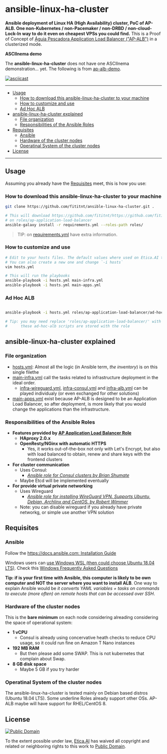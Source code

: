 # ansible-linux-ha-cluster
**Ansible deployment of Linux HA (High Availability) cluster, PoC of AP-ALB.
One non-Kubernetes / non-Pacemaker / non-DRBD / non-cloud-Lock-In way to do it
even on cheapest VPSs you could find.** This is a Proof of Concept of
[Águia Pescadora Application Load Balancer ("AP-ALB")](https://github.com/fititnt/ap-application-load-balancer)
in a clusterized mode.

**ASCIInema demo**

<!--
Demo:

    asciinema rec ap-alb-demo-004 --idle-time-limit 5 --title "ap-alb-demo (AP-ALB v0.6.4-beta)"

    cat hosts && sleep 4 && cat main.yml && sleep 4 && cat apps-server.yml && sleep 4 && cat db-server.yml && sleep 4 && cat group_vars/all.yml && sleep 6 && cat group_vars/apps_servers.yml && sleep 6 && cat group_vars/apps_servers.yml

    ansible-playbook -i hosts main.yml


Em caso de falha:
    ansible-playbook -i hosts main.yml --start-at-task="ALB/UFW clusterfuck-pre-check.yml"
    ansible-playbook -i hosts main.yml --start-at-task="Configure the kernel to keep connections alive when enabling the firewall"

Debug

    ansible-playbook ad-hoc/info/show-ufw-status.yml -i hosts.yml

-->

The **ansible-linux-ha-cluster** does not have one ASCIInema demonstration... yet.
The following is from [ap-alb-demo](https://github.com/fititnt/ap-alb-demo).

[![asciicast](https://asciinema.org/a/281411.svg)](https://asciinema.org/a/281411)

---

<!-- TOC depthFrom:2 -->

- [Usage](#usage)
    - [How to download this ansible-linux-ha-cluster to your machine](#how-to-download-this-ansible-linux-ha-cluster-to-your-machine)
    - [How to customize and use](#how-to-customize-and-use)
    - [Ad Hoc ALB](#ad-hoc-alb)
- [ansible-linux-ha-cluster explained](#ansible-linux-ha-cluster-explained)
    - [File organization](#file-organization)
    - [Responsibilities of the Ansible Roles](#responsibilities-of-the-ansible-roles)
- [Requisites](#requisites)
    - [Ansible](#ansible)
    - [Hardware of the cluster nodes](#hardware-of-the-cluster-nodes)
    - [Operatinal System of the cluster nodes](#operatinal-system-of-the-cluster-nodes)
- [License](#license)

<!-- /TOC -->

---

## Usage

Assuming you already have the [Requisites](#requisites) meet, this is how you
use:

### How to download this ansible-linux-ha-cluster to your machine

```bash
git clone https://github.com/fititnt/ansible-linux-ha-cluster.git .

# This will download https://github.com/fititnt/https://github.com/fititnt/ap-application-load-balancer
# on roles/ap-application-load-balancer
ansible-galaxy install -r requirements.yml --roles-path roles/
```

> TIP: on [requirements.yml](requirements.yml) have extra information.

### How to customize and use

```bash
# Edit to your hosts files. The default values where used on Etica.AI test servers
# You can also create a new one and change `-i hosts`
vim hosts.yml

# This will run the playbooks
ansible-playbook -i hosts.yml main-infra.yml
ansible-playbook -i hosts.yml main-apps.yml
```


### Ad Hoc ALB

```bash

ansible-playbook -i hosts.yml roles/ap-application-load-balancer/ad-hoc-alb/show-configurations-syntax-validation.yml

# Tip: you may need replace 'roles/ap-application-load-balancer/' with something like '~/.ansible/roles/ap-application-load-balancer/'
#      these ad-hoc-alb scripts are stored with the role
```

## ansible-linux-ha-cluster explained

### File organization

- [hosts.yml](hosts.yml): Almost all the logic (in Ansible term, _the inventory_)
  is on this single filethe
- [main-infra.yml](main-infra.yml) call the tasks related to infrastructure
  deployment in the ideal order.
  - [infra-wireguard.yml](infra-wireguard.yml),
    [infra-consul.yml](infra-consul.yml) and [infra-alb.yml](infra-alb.yml)
    can be played individualy (or even exchanged for other solutions)
- [main-apps.yml](main-apps.yml) exist because AP-ALB is designed to be an
  Application Load Balancer, so after deployment, is more likely that you would
  change the applications than the infrastructure.

### Responsibilities of the Ansible Roles

- **Features provided by [AP Application Load Balancer Role](https://github.com/fititnt/ap-application-load-balancer)**
  - **HAproxy 2.0.x**
  - **OpenResty/NGinx with automatic HTTPS**
    - Yes, it works out-of-the-box not only with Let's Encrypt, but also with
      load balanced to obtain, renew and share keys with the frontend clusters
- **For cluster communication**
  - Uses Consul:
    - _[Ansible role for Consul clusters by Brian Shumate](https://github.com/brianshumate/ansible-consul)_
  - Maybe Etcd will be implemented eventually
- **For provide virtual private networking**
  - Uses Wireguard
    - _[Ansible role for installing WireGuard VPN. Supports Ubuntu, Debian, Archlinx and CentOS. by Robert Wimmer](https://github.com/githubixx/ansible-role-wireguard)_
  - Note: you can disable wireguard if you already have private networkg, or
    simple use another VPN solution

## Requisites

### Ansible

Follow the [https://docs.ansible.com: Installation Guide](https://docs.ansible.com/ansible/latest/installation_guide/index.html)

Windows users can [use Windows WSL (then could choose Ubuntu 18.04 LTS)](https://docs.microsoft.com/windows/wsl/install-win10).
Check this [Windows Frequently Asked Questions](https://docs.ansible.com/ansible/latest/user_guide/windows_faq.html)

**Tip: if is your first time with Ansible, this computer is likely to be own
computer and NOT the server where you want to install ALB**. One way to explain
Ansible would be _it converts YAML variables + tasks on commands to execute
(more often) on remote hosts that can be accessed over SSH_.

### Hardware of the cluster nodes
This is the **bare minimum** on each node considering alreading considering
the space of operational system:

- **1 vCPU**
  - Consul is already using concervative heath checks to reduce CPU usage, so
    it could run fine on Amazon T Nano instances
- **192 MB RAM**
  - But then please add some SWAP. This is not kubernetes that complain about
    Swap.
- **8 GB disk space**
  - Maybe 5 GB if you try harder

### Operatinal System of the cluster nodes
The ansible-linux-ha-cluster is tested mainly on Debian based distros (Ubuntu
18.04 LTS). Some underline Roles already support other OSs. AP-ALB maybe will
have support for RHEL/CentOS 8.

## License
[![Public Domain](https://i.creativecommons.org/p/zero/1.0/88x31.png)](UNLICENSE)

To the extent possible under law, [Etica.AI](https://etica.ai/) has waived all
copyright and related or neighboring rights to this work to
[Public Domain](UNLICENSE).
